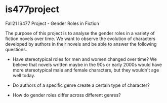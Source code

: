 # is477project
Fall21 IS477 Project - Gender Roles in Fiction

The purpose of this project is to analyse the gender roles in a variety of fiction novels over time. We want to observe the evolution of characters developed by authors in their novels and be able to answer the following questions. 

- Have stereotypical roles for men and women changed over time? We believe that novels written maybe in the 90s or early 2000s would have more stereotypical male and female characters, but they wouldn't age well today. 

- Do authors of a specific genre create a certain type of character? 

- How do gender roles differ across different genres?
